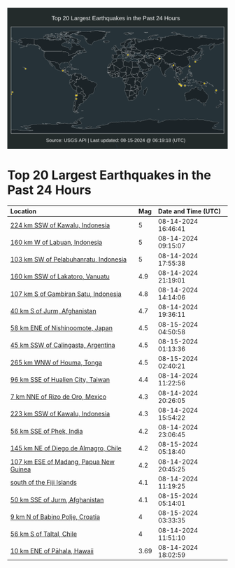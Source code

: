 ![Map](./map.png)

# Top 20 Largest Earthquakes in the Past 24 Hours

| Location | Mag | Date and Time (UTC) |
|:---|:---|:---|
| [224 km SSW of Kawalu, Indonesia](https://earthquake.usgs.gov/earthquakes/eventpage/us6000nk43) | 5 | 08-14-2024 16:46:41 |
| [160 km W of Labuan, Indonesia](https://earthquake.usgs.gov/earthquakes/eventpage/us6000nk1m) | 5 | 08-14-2024 09:15:07 |
| [103 km SW of Pelabuhanratu, Indonesia](https://earthquake.usgs.gov/earthquakes/eventpage/us6000nk4l) | 5 | 08-14-2024 17:55:38 |
| [160 km SSW of Lakatoro, Vanuatu](https://earthquake.usgs.gov/earthquakes/eventpage/us7000n71x) | 4.9 | 08-14-2024 21:19:01 |
| [107 km S of Gambiran Satu, Indonesia](https://earthquake.usgs.gov/earthquakes/eventpage/us6000nk3i) | 4.8 | 08-14-2024 14:14:06 |
| [40 km S of Jurm, Afghanistan](https://earthquake.usgs.gov/earthquakes/eventpage/us6000nk6q) | 4.7 | 08-14-2024 19:36:11 |
| [58 km ENE of Nishinoomote, Japan](https://earthquake.usgs.gov/earthquakes/eventpage/us7000n73m) | 4.5 | 08-15-2024 04:50:58 |
| [45 km SSW of Calingasta, Argentina](https://earthquake.usgs.gov/earthquakes/eventpage/us7000n72w) | 4.5 | 08-15-2024 01:13:36 |
| [265 km WNW of Houma, Tonga](https://earthquake.usgs.gov/earthquakes/eventpage/us7000n737) | 4.5 | 08-15-2024 02:40:21 |
| [96 km SSE of Hualien City, Taiwan](https://earthquake.usgs.gov/earthquakes/eventpage/us6000nk2b) | 4.4 | 08-14-2024 11:22:56 |
| [7 km NNE of Rizo de Oro, Mexico](https://earthquake.usgs.gov/earthquakes/eventpage/us7000n718) | 4.3 | 08-14-2024 20:26:05 |
| [223 km SSW of Kawalu, Indonesia](https://earthquake.usgs.gov/earthquakes/eventpage/us6000nk3y) | 4.3 | 08-14-2024 15:54:22 |
| [56 km SSE of Phek, India](https://earthquake.usgs.gov/earthquakes/eventpage/us7000n729) | 4.2 | 08-14-2024 23:06:45 |
| [145 km NE of Diego de Almagro, Chile](https://earthquake.usgs.gov/earthquakes/eventpage/us7000n73t) | 4.2 | 08-15-2024 05:18:40 |
| [107 km ESE of Madang, Papua New Guinea](https://earthquake.usgs.gov/earthquakes/eventpage/us7000n71w) | 4.2 | 08-14-2024 20:45:25 |
| [south of the Fiji Islands](https://earthquake.usgs.gov/earthquakes/eventpage/us6000nk29) | 4.1 | 08-14-2024 11:19:25 |
| [50 km SSE of Jurm, Afghanistan](https://earthquake.usgs.gov/earthquakes/eventpage/us7000n73r) | 4.1 | 08-15-2024 05:14:01 |
| [9 km N of Babino Polje, Croatia](https://earthquake.usgs.gov/earthquakes/eventpage/us7000n73a) | 4 | 08-15-2024 03:33:35 |
| [56 km S of Taltal, Chile](https://earthquake.usgs.gov/earthquakes/eventpage/us6000nk2g) | 4 | 08-14-2024 11:51:10 |
| [10 km ENE of Pāhala, Hawaii](https://earthquake.usgs.gov/earthquakes/eventpage/hv74400346) | 3.69 | 08-14-2024 18:02:59 |
